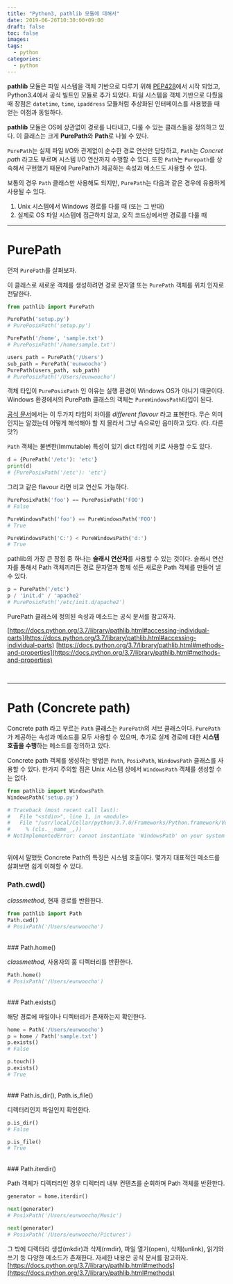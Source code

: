 ```yaml
---
title: "Python3, pathlib 모듈에 대해서"
date: 2019-06-26T10:30:00+09:00
draft: false
toc: false
images:
tags:
  - python
categories:
  - python
---
```


**pathlib** 모듈은 파일 시스템을 객체 기반으로 다루기 위해 [PEP428](https://www.python.org/dev/peps/pep-0428/)에서 시작 되었고, Python3.4에서 공식 빌트인 모듈로 추가 되었다. 파일 시스템을 객체 기반으로 다뤘을 때 장점은 `datetime`, `time`, `ipaddress` 모듈처럼 추상화된 인터페이스를 사용했을 때 얻는 이점과 동일하다. 

**pathlib** 모듈은 OS에 상관없이 경로를 나타내고, 다룰 수 있는 클래스들을 정의하고 있다.
이 클래스는 크게 **PurePath**와 **Path**로 나뉠 수 있다.

`PurePath`는 실제 파일 I/O와 관계없이 순수한 경로 연산만 담당하고, `Path`는 *Concret path* 라고도 부르며 시스템 I/O 연산까지 수행할 수 있다. 또한 `Path`는 `Purepath`를 상속해서 구현했기 때문에 PurePath가 제공하는 속성과 메소드도 사용할 수 있다.

보통의 경우 `Path` 클래스만 사용해도 되지만, `PurePath`는 다음과 같은 경우에 유용하게 사용될 수 있다.

1. Unix 시스템에서 Windows 경로를 다룰 때 (또는 그 반대)
2. 실제로 OS 파일 시스템에 접근하지 않고, 오직 코드상에서만 경로를 다룰 때

----
# PurePath

먼저 `PurePath`를 살펴보자.

이 클래스로 새로운 객체를 생성하려면 경로 문자열 또는 `PurePath` 객체를 위치 인자로 전달한다.
```python
from pathlib import PurePath

PurePath('setup.py')
# PurePosixPath('setup.py')

PurePath('/home', 'sample.txt')
# PurePosixPath('/home/sample.txt')

users_path = PurePath('/Users')
sub_path = PurePath('eunwoocho')
PurePath(users_path, sub_path)
# PurePosixPath('/Users/eunwoocho')
```

객체 타입이 `PurePosixPath` 인 이유는 실행 환경이 Windows OS가 아니기 때문이다. Windows 환경에서의 PurePath 클래스의 객체는 `PureWindowsPath`타입이 된다. 

[공식 문서](https://docs.python.org/3.6/library/pathlib.html#general-properties)에서는 이 두가지 타입의 차이를 *different flavour* 라고 표현한다. 무슨 의미인지는 알겠는데 어떻게 해석해야 할 지 몰라서 그냥 속으로만 음미하고 있다. (다..다른 맛?)

`Path` 객체는 불변한(Immutable) 특성이 있기 dict 타입에 키로 사용할 수도 있다.
```python
d = {PurePath('/etc'): 'etc'}
print(d)
# {PurePosixPath('/etc'): 'etc'}
```

그리고 같은 flavour 라면 비교 연산도 가능하다.
```python
PurePosixPath('foo') == PurePosixPath('FOO')
# False

PureWindowsPath('foo') == PureWindowsPath('FOO')
# True

PureWindowsPath('C:') < PureWindowsPath('d:')
# True
```

pathlib의 가장 큰 장점 중 하나는 **슬래시 연산자**를 사용할 수 있는 것이다. 슬래시 연산자를 통해서 Path 객체끼리든 경로 문자열과 함께 섞든 새로운 Path 객체를 만들어 낼 수 있다.
```python
p = PurePath('/etc')
p / 'init.d' / 'apache2'
# PurePosixPath('/etc/init.d/apache2')
```

PurePath 클래스에 정의된 속성과 메소드는 공식 문서를 참고하자. 

[https://docs.python.org/3.7/library/pathlib.html#accessing-individual-parts](https://docs.python.org/3.7/library/pathlib.html#accessing-individual-parts)
[https://docs.python.org/3.7/library/pathlib.html#methods-and-properties](https://docs.python.org/3.7/library/pathlib.html#methods-and-properties)

<br>

----
# Path (Concrete path)

Concrete path 라고 부르는 `Path` 클래스는 `PurePath`의 서브 클래스이다. `PurePath`가 제공하는 속성과 메소드를 모두 사용할 수 있으며, 추가로 실제 경로에 대한 **시스템 호출을 수행**하는 메소드를 정의하고 있다.

Concrete path 객체를 생성하는 방법은 `Path`, `PosixPath`, `WindowsPath` 클래스를 사용할 수 있다. 한가지 주의할 점은 Unix 시스템 상에서 `WindowsPath` 객체를 생성할 수는 없다.
```python
from pathlib import WindowsPath
WindowsPath('setup.py')

# Traceback (most recent call last):
#   File "<stdin>", line 1, in <module>
#   File "/usr/local/Cellar/python/3.7.0/Frameworks/Python.framework/Versions/3.7/lib/python3.7/pathlib.py", line 986, in __new__
#     % (cls.__name__,))
# NotImplementedError: cannot instantiate 'WindowsPath' on your system
```

<br>
위에서 말했듯 Concrete Path의 특징은 시스템 호출이다. 몇가지 대표적인 메소드를 살펴보면 쉽게 이해할 수 있다.


### Path.cwd()

*classmethod*, 현재 경로를 반환한다.
```python
from pathlib import Path
Path.cwd()
# PosixPath('/Users/eunwoocho')
```

<br>
### Path.home()

*classmethod,* 사용자의 홈 디렉터리를 반환한다.
```python
Path.home()
# PosixPath('/Users/eunwoocho')
```

<br>
### Path.exists()

해당 경로에 파일이나 디렉터리가 존재하는지 확인한다.
```python
home = Path('/Users/eunwoocho')
p = home / Path('sample.txt')
p.exists()
# False

p.touch()
p.exists()
# True
```

<br>
### Path.is_dir(), Path.is_file()

디렉터리인지 파일인지 확인한다.
```python
p.is_dir()
# False

p.is_file()
# True
```

<br>
### Path.iterdir()

Path 객체가 디렉터리인 경우 디렉터리 내부 컨텐츠를 순회하며 Path 객체를 반환한다.
```python
generator = home.iterdir()

next(generator)
# PosixPath('/Users/eunwoocho/Music')

next(generator)
# PosixPath('/Users/eunwoocho/Pictures')
```

그 밖에 디렉터리 생성(mkdir)과 삭제(rmdir), 파일 열기(open), 삭제(unlink), 읽기와 쓰기 등 다양한 메소드가 존재한다. 자세한 내용은 공식 문서를 참고하자.
[https://docs.python.org/3.7/library/pathlib.html#methods](https://docs.python.org/3.7/library/pathlib.html#methods)
